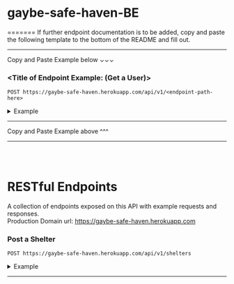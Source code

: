 
# gaybe-safe-haven-BE
=======
   If further endpoint documentation is to be added, copy and paste the following template to the bottom of the README and fill out.   
   
---
Copy and Paste Example below ⌄⌄⌄
### <Title of Endpoint Example: (Get a User)>


```http
POST https://gaybe-safe-haven.herokuapp.com/api/v1/<endpoint-path-here>
```

<details>
<summary>Example</summary>
<br>
    

| Code | Description |
| :--- | :--- |
| 201 | `Created` |

Example Request Body: 
   
<Any helpful explantion of required body or params>   
NOTE: <optional params or keys noted>
   
```json
{
   
}
```   
   
Example Response:   

```json

{
    
}
```

</details>

---

Copy and Paste Example above ^^^
   
---
    
<br>
<br>
   
# RESTful Endpoints
A collection of endpoints exposed on this API with example requests and responses.      
Production Domain url: https://gaybe-safe-haven.herokuapp.com   

### Post a Shelter


```http
POST https://gaybe-safe-haven.herokuapp.com/api/v1/shelters
```

<details>
<summary>Example</summary>
<br>
    

| Code | Description |
| :--- | :--- |
| 201 | `Created` |

Example Request Body: 
   
This body is REQUIRED in any request to create a shelter.     
NOTE: websiteUrl key is optional and can be passed with a value of null or not included at all
   
```json
{
    "name": "Test Shelter 4",
    "streetAddress": "Test Street4",
    "state": "Test State4",
    "zip": 12345235,
    "phoneNumber": "Test Phone4",
    "websiteUrl": "www.fake.com4"
}
```   
   
Example Response:   

```json

{
    "data": {
        "id": 4,
        "type": "shelter",
        "attributes": {
            "name": "Test Shelter 4",
            "streetAddress": "Test Street4",
            "state": "Test State4",
            "zip": 12345235,
            "websiteUrl": "www.fake.com4",
            "phoneNumber": "Test Phone4",
            "verified": false
        }
    }
}
```

</details>

---   

